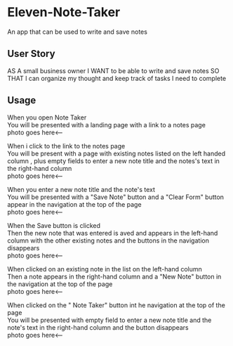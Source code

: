 # Eleven-Note-Taker
An app that can be used to write and save notes 

## User Story 
AS A small business owner 
I WANT to be able to write and save notes
SO THAT I can organize my thought and keep track of tasks I need to complete 

## Usage 
When you open Note Taker<br>
You will be presented with a landing page with a link to a notes page<br>
[]() photo goes here<-- <br>

When i click to the link to the notes page <br>
You will be present with a page with existing notes listed on the left handed column , plus empty fields to enter a new note title and the notes's text in the right-hand column<br>
[]() photo goes here<-- <br>

When you enter a new note title and the note's text <br>
You will be presented with a "Save Note" button and a "Clear Form" button appear in the navigation at the top of the page<br>
[]() photo goes here<-- <br>

When the Save button is clicked<br>
Then the new note that was entered is aved and appears in the left-hand column with the other existing notes and the buttons in the navigation disappears<br>
[]() photo goes here<-- <br>

When clicked on an existing note in the list on the left-hand column<br>
Then a note appears in the right-hand column and a "New Note" button in the navigation at the top of the page<br> 
[]() photo goes here<-- <br>

When clicked on the " Note Taker" button int he navigation at the top of the page <br>
You will be presented with empty field to enter a new note title and the note's text in the right-hand column and the button disappears<br>
[]() photo goes here<-- <br>
